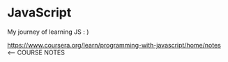 # JavaScript
My journey of learning JS : )

https://www.coursera.org/learn/programming-with-javascript/home/notes  <-- COURSE NOTES
